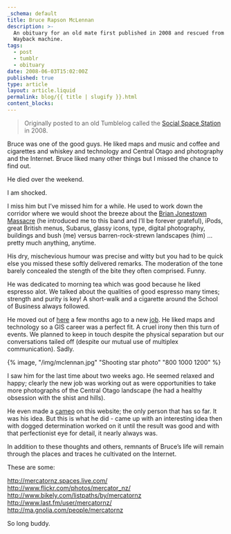 ```yaml
---
_schema: default
title: Bruce Rapson McLennan
description: >-
  An obituary for an old mate first published in 2008 and rescued from the
  Wayback machine.
tags:
  - post
  - tumblr
  - obituary
date: 2008-06-03T15:02:00Z
published: true
type: article
layout: article.liquid
permalink: blog/{{ title | slugify }}.html
content_blocks:
---
```

> Originally posted to an old Tumblelog called the <a href="https://web.archive.org/web/20240000000000*/socialspacestation.com" title="Social Space Station archive on the Wayback Machine." target="_blank" rel="noopener">Social Space Station</a> in 2008.

Bruce was one of the good guys. He liked maps and music and coffee and cigarettes and whiskey and technology and Central Otago and photography and the Internet. Bruce liked many other things but I missed the chance to find out.

He died over the weekend.

I am shocked.

I miss him but I’ve missed him for a while. He used to work down the corridor where we would shoot the breeze about the <a href="http://www.brianjonestownmassacre.com/" target="_blank" rel="noopener">Brian Jonestown Massacre</a> (he introduced me to this band and I’ll be forever grateful), iPods, great British menus, Subarus, glassy icons, type, digital photography, buildings and bush (me) versus barren-rock-strewn landscapes (him) … pretty much anything, anytime.

His dry, mischevious humour was precise and witty but you had to be quick else you missed these softly delivered remarks. The moderation of the tone barely concealed the stength of the bite they often comprised. Funny.

He was dedicated to morning tea which was good because he liked espresso alot. We talked about the qualities of good espresso many times; strength and purity is key! A short-walk and a cigarette around the School of Business always followed.

He moved out of <a href="http://www.otago.ac.nz/" target="_blank" rel="noopener">here</a> a few months ago to a new <a href="http://www.agresearch.co.nz/" target="_blank" rel="noopener">job</a>. He liked maps and technology so a GIS career was a perfect fit. A cruel irony then this turn of events. We planned to keep in touch despite the physical separation but our conversations tailed off (despite our mutual use of multiplex communication). Sadly.

{% image, "/img/mclennan.jpg" "Shooting star photo" "800 1000 1200" %}

I saw him for the last time about two weeks ago. He seemed relaxed and happy; clearly the new job was working out as were opportunities to take more photographs of the Central Otago landscape (he had a healthy obsession with the shist and hills).

He even made a <a href="https://web.archive.org/web/20080606025442/http://socialspacestation.com/post/21527175/neogeography-say-what-now" target="_blank" rel="noopener">cameo</a> on this website; the only person that has so far. It was his idea. But this is what he did - came up with an interesting idea then with dogged determination worked on it until the result was good and with that perfectionist eye for detail, it nearly always was.

In addition to these thoughts and others, remnants of Bruce’s life will remain through the places and traces he cultivated on the Internet.

These are some:

<a href="http://mercatornz.spaces.live.com/" target="_blank" rel="noopener">http://mercatornz.spaces.live.com/</a><br><a href="http://www.flickr.com/photos/mercator_nz/" target="_blank" rel="noopener">http://www.flickr.com/photos/mercator_nz/</a><br><a href="https://whttp://www.bikely.com/listpaths/by/mercatornz" target="_blank" rel="noopener">http://www.bikely.com/listpaths/by/mercatornz</a><br><a href="https://web.http://www.last.fm/user/mercatornz/" target="_blank" rel="noopener">http://www.last.fm/user/mercatornz/</a><br><a href="http://ma.gnolia.com/people/mercatornz" target="_blank" rel="noopener">http://ma.gnolia.com/people/mercatornz</a>

So long buddy.
